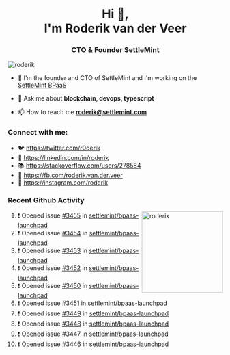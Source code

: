 <h1 align="center">Hi 👋,<br/> I'm Roderik van der Veer</h1>
<h3 align="center">CTO & Founder SettleMint</h3>

<p align="left"> <img src="https://komarev.com/ghpvc/?username=roderik" alt="roderik" /> </p>

- 🔭 I’m the founder and CTO of SettleMint and I'm working on the [SettleMint BPaaS](https://settlemint.com)

- 💬 Ask me about **blockchain, devops, typescript**

- 📫 How to reach me **roderik@settlemint.com**



### Connect with me:

- 🐦 https://twitter.com/r0derik
- 🏢 https://linkedin.com/in/roderik
- 📚 https://stackoverflow.com/users/278584
- 🙊 https://fb.com/roderik.van.der.veer
- 📸 https://instagram.com/roderik

### Recent Github Activity
<img src="https://github-readme-stats.vercel.app/api?username=roderik&show_icons=true&count_private=true" alt="roderik" align="right" height="190" />

<!--START_SECTION:activity-->
1. ❗️ Opened issue [#3455](https://github.com/settlemint/bpaas-launchpad/issues/3455) in [settlemint/bpaas-launchpad](https://github.com/settlemint/bpaas-launchpad)
2. ❗️ Opened issue [#3454](https://github.com/settlemint/bpaas-launchpad/issues/3454) in [settlemint/bpaas-launchpad](https://github.com/settlemint/bpaas-launchpad)
3. ❗️ Opened issue [#3453](https://github.com/settlemint/bpaas-launchpad/issues/3453) in [settlemint/bpaas-launchpad](https://github.com/settlemint/bpaas-launchpad)
4. ❗️ Opened issue [#3452](https://github.com/settlemint/bpaas-launchpad/issues/3452) in [settlemint/bpaas-launchpad](https://github.com/settlemint/bpaas-launchpad)
5. ❗️ Opened issue [#3450](https://github.com/settlemint/bpaas-launchpad/issues/3450) in [settlemint/bpaas-launchpad](https://github.com/settlemint/bpaas-launchpad)
6. ❗️ Opened issue [#3451](https://github.com/settlemint/bpaas-launchpad/issues/3451) in [settlemint/bpaas-launchpad](https://github.com/settlemint/bpaas-launchpad)
7. ❗️ Opened issue [#3449](https://github.com/settlemint/bpaas-launchpad/issues/3449) in [settlemint/bpaas-launchpad](https://github.com/settlemint/bpaas-launchpad)
8. ❗️ Opened issue [#3448](https://github.com/settlemint/bpaas-launchpad/issues/3448) in [settlemint/bpaas-launchpad](https://github.com/settlemint/bpaas-launchpad)
9. ❗️ Opened issue [#3447](https://github.com/settlemint/bpaas-launchpad/issues/3447) in [settlemint/bpaas-launchpad](https://github.com/settlemint/bpaas-launchpad)
10. ❗️ Opened issue [#3446](https://github.com/settlemint/bpaas-launchpad/issues/3446) in [settlemint/bpaas-launchpad](https://github.com/settlemint/bpaas-launchpad)
<!--END_SECTION:activity-->